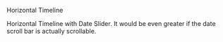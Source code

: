 Horizontal Timeline

Horizontal Timeline with Date Slider.
It would be even greater if the date scroll bar is actually scrollable.
